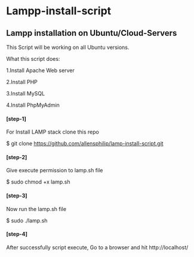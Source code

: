 # Lampp-install-script

<h2>Lampp installation on Ubuntu/Cloud-Servers</h2>
This Script will be working on all Ubuntu versions.

What this script does:

1.Install Apache Web server

2.Install PHP

3.Install MySQL

4.Install PhpMyAdmin


<h4><b>[step-1]</b></h4>

For Install LAMP stack clone this repo

$ git clone https://github.com/allensphilip/lamp-install-script.git

<h4><b>[step-2]</b></h4>

Give execute permission to lamp.sh file

$ sudo chmod +x lamp.sh 

<h4><b>[step-3]</b></h4>
Now run the lamp.sh file

$ sudo ./lamp.sh 

<h4><b>[step-4]</b></h4>

After successfully script execute, Go to a browser and hit http://localhost/
